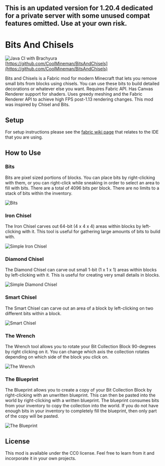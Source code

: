 ## This is an updated version for 1.20.4 dedicated for a private server with some unused compat features omitted. Use at your own risk.

# Bits And Chisels
![Java CI with Brachyura](https://github.com/CoolMineman/BitsAndChisels/workflows/Java%20CI%20with%20Brachyura/badge.svg)
[https://github.com/CoolMineman/BitsAndChisels](https://github.com/CoolMineman/BitsAndChisels)

Bits and Chisels is a Fabric mod for modern Minecraft that lets you remove small bits from blocks using chisels. You can use these bits to build detailed decorations or whatever else you want. Requires Fabric API. Has Canvas Renderer support for shaders. Uses greedy meshing and the Fabric Renderer API to achieve high FPS post-1.13 rendering changes. This mod was inspired by Chisel and Bits.

## Setup

For setup instructions please see the [fabric wiki page](https://fabricmc.net/wiki/tutorial:setup) that relates to the IDE that you are using.

## How to Use

### Bits

Bits are pixel sized portions of blocks. You can place bits by right-clicking with them, or you can right-click while sneaking in order to select an area to fill with bits. There are a total of 4096 bits per block. There are no limits to a stack of bits within the inventory.

![Bits](images/bits.png)

### Iron Chisel

The Iron Chisel carves out 64-bit (4 x 4 x 4) areas within blocks by left-clicking with it. This tool is useful for gathering large amounts of bits to bulid with.

![Simple Iron Chisel](images/simple_iron_chisel_recipe.png)


### Diamond Chisel

The Diamond Chisel can carve out small 1-bit (1 x 1 x 1) areas within blocks by left-clicking with it. This is useful for creating very small details in blocks.

![Simple Diamond Chisel](images/simple_diamond_chisel_recipe.png)


### Smart Chisel

The Smart Chisel can carve out an area of a block by left-clicking on two different bits within a block.

![Smart Chisel](images/smart_chisel_recipe.png)

### The Wrench

The Wrench tool allows you to rotate your Bit Collection Block 90-degrees by right clicking on it. You can change which axis the collection rotates depending on which side of the block you click on. 

![The Wrench](images/wrench_recipe.png)

### The Blueprint

The Blueprint allows you to create a copy of your Bit Collection Block by right-clicking with an unwritten blueprint. This can then be pasted into the world by right-clicking with a written blueprint. The blueprint consumes bits from your inventory to copy the collection into the world. If you do not have enough bits in your inventory to completely fill the blueprint, then only part of the copy will be pasted.

![The Blueprint](images/blueprint_recipe.png)


## License

This mod is available under the CC0 license. Feel free to learn from it and incorporate it in your own projects.
